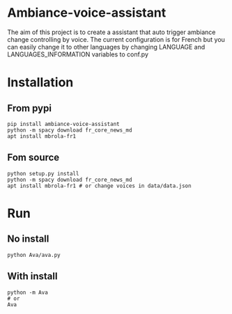 # Ambiance-voice-assistant
The aim of this project is to create a assistant that auto trigger ambiance change controlling by voice.
The current configuration is for French but you can easily change it to other
languages by changing LANGUAGE and LANGUAGES_INFORMATION variables to conf.py

# Installation

## From pypi

```
pip install ambiance-voice-assistant
python -m spacy download fr_core_news_md
apt install mbrola-fr1
```

## Fom source

```
python setup.py install
python -m spacy download fr_core_news_md
apt install mbrola-fr1 # or change voices in data/data.json
```


# Run
## No install

```
python Ava/ava.py
```

## With install
```
python -m Ava
# or
Ava
```